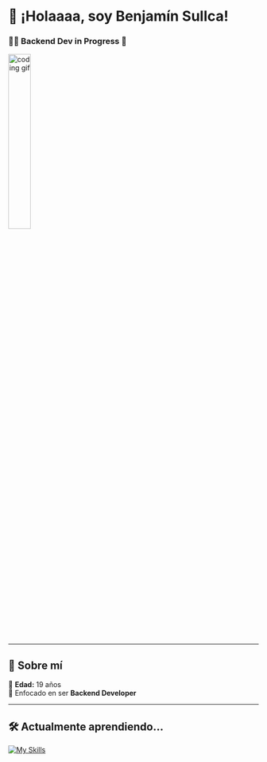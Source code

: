 # 👋 ¡Holaaaa, soy Benjamín Sullca!

### 🧑‍💻 Backend Dev in Progress 🚀

<img src="https://media2.giphy.com/media/v1.Y2lkPTc5MGI3NjExbzV1Z3F1bDAyeHIxYjkyN3FxNm10ZWxzMG82ZDF5cDJqb3E3NnozMyZlcD12MV9pbnRlcm5hbF9naWZfYnlfaWQmY3Q9Zw/0lGd2OXXHe4tFhb7Wh/giphy.gif" width="30%" alt="coding gif" />

---

## 📌 Sobre mí

🎂 **Edad:** 19 años  
🧠 Enfocado en ser **Backend Developer**  

---

## 🛠️ Actualmente aprendiendo...

[![My Skills](https://skillicons.dev/icons?i=php,laravel,mysql,mongodb,git,vscode,figma&perline=7)](https://skillicons.dev)
